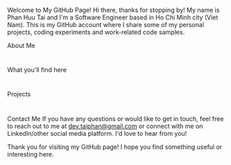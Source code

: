Welcome to My GitHub Page!
Hi there, thanks for stopping by! My name is Phan Huu Tai and I'm a Software Engineer based in Ho Chi Minh city (Viet Nam). This is my GitHub account where I share some of my personal projects, coding experiments and work-related code samples.

About Me
#

What you'll find here
#

Projects
#

Contact Me
If you have any questions or would like to get in touch, feel free to reach out to me at dev.taiphan@gmail.com or connect with me on LinkedIn/other social media platform. I'd love to hear from you!

Thank you for visiting my GitHub page! I hope you find something useful or interesting here.
